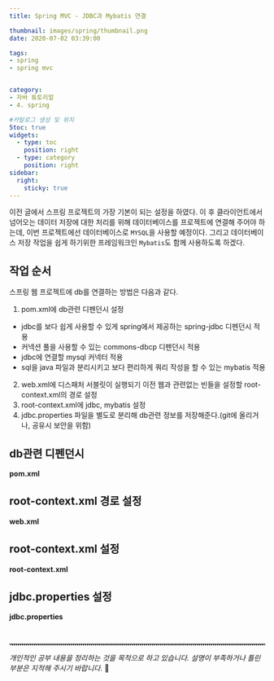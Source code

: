 ```yaml
---
title: Spring MVC - JDBC과 Mybatis 연결

thumbnail: images/spring/thumbnail.png
date: 2020-07-02 03:39:00

tags: 
- spring
- spring mvc


category:
- 자바 튜토리얼
- 4. spring

#카탈로그 생성 및 위치
5toc: true
widgets:
  - type: toc
    position: right
  - type: category
    position: right
sidebar:
  right:
    sticky: true
---
```


이전 글에서 스프링 프로젝트의 가장 기본이 되는 설정을 하였다. 이 후 클라이언트에서 넘어오는 데이터 저장에 대한 처리를 위해 데이터베이스를 프로젝트에 연결해 주어야 하는데, 이번 프로젝트에선 데이터베이스로 `MYSQL`을 사용할 예정이다. 그리고 데이터베이스 저장 작업을 쉽게 하기위한 프레임워크인 `Mybatis`도 함께 사용하도록 하겠다.
<!-- more -->

## 작업 순서
스프링 웹 프로젝트에 db를 연결하는 방법은 다음과 같다.
1. pom.xml에 db관련 디펜던시 설정
  - jdbc를 보다 쉽게 사용할 수 있게 spring에서 제공하는 spring-jdbc 디펜던시 적용
  - 커넥션 풀을 사용할 수 있는 commons-dbcp 디펜던시 적용
  - jdbc에 연결할 mysql 커넥터 적용
  - sql을 java 파일과 분리시키고 보다 편리하게 쿼리 작성을 할 수 있는 mybatis 적용
2. web.xml에 디스패처 서블릿이 실행되기 이전 웹과 관련없는 빈들을 설정할 root-context.xml의 경로 설정
3. root-context.xml에 jdbc, mybatis 설정
4. jdbc.properties 파일을 별도로 분리해 db관련 정보를 저장해준다.(git에 올리거나, 공유시 보안을 위함)


## db관련 디펜던시 
**pom.xml**
<script src="https://gist.github.com/gojaebeom/95c0a05d6146baeeb7241e44590cc1d7.js"></script>


## root-context.xml 경로 설정
**web.xml**
<script src="https://gist.github.com/gojaebeom/b2ad43856dd2969f9166faf49cf3d247.js"></script>

## root-context.xml 설정
**root-context.xml**
<script src="https://gist.github.com/gojaebeom/3aba147670e708d4dfe29f3eed231759.js"></script>

## jdbc.properties 설정
**jdbc.properties**
<script src="https://gist.github.com/gojaebeom/2f16fc09e7235f76702fc77ab6aefa1e.js"></script>


<br>
<hr style="border:0px; border-bottom:2px dotted #D8D8D8">

*개인적인 공부 내용을 정리하는 것을 목적으로 하고 있습니다.*
*설명이 부족하거나 틀린 부분은 지적해 주시기 바랍니다.* 🐥